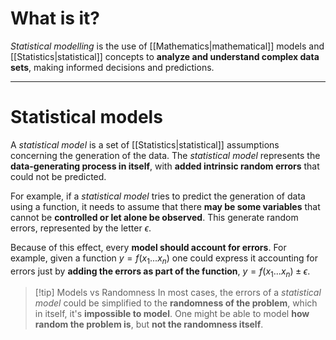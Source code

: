 # What is it?
*Statistical modelling* is the use of [[Mathematics|mathematical]] models and [[Statistics|statistical]] concepts to **analyze and understand complex data sets**, making informed decisions and predictions.
___
# Statistical models

A *statistical model* is a set of [[Statistics|statistical]] assumptions concerning the generation of the data. The *statistical model* represents the **data-generating process in itself**, with **added intrinsic random errors** that could not be predicted.

For example, if a *statistical model* tries to predict the generation of data using a function, it needs to assume that there **may be some variables** that cannot be **controlled or let alone be observed**. This generate random errors, represented by the letter $\epsilon$.

Because of this effect, every **model should account for errors**. For example, given a function $y = f(x_1...x_n)$ one could express it accounting for errors just by **adding the errors as part of the function**, $y = f(x_1...x_n) \pm \epsilon$.

>[!tip] Models vs Randomness
>In most cases, the errors of a *statistical model* could be simplified to the **randomness of the problem**, which in itself, it's **impossible to model**. One might be able to model **how random the problem is**, but **not the randomness itself**.


